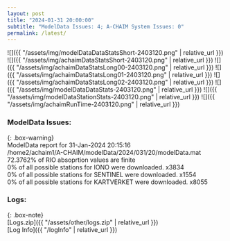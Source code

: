 ```yaml
---
layout: post
title: "2024-01-31 20:00:00"
subtitle: "ModelData Issues: 4; A-CHAIM System Issues: 0"
permalink: /latest/
---
```


![]({{ "/assets/img/modelDataDataStatsShort-2403120.png" | relative_url }})
![]({{ "/assets/img/achaimDataStatsShort-2403120.png" | relative_url }})
![]({{ "/assets/img/achaimDataStatsLong00-2403120.png" | relative_url }})
![]({{ "/assets/img/achaimDataStatsLong01-2403120.png" | relative_url }})
![]({{ "/assets/img/achaimDataStatsLong02-2403120.png" | relative_url }})
![]({{ "/assets/img/modelDataDataStats-2403120.png" | relative_url }})
![]({{ "/assets/img/modelDataStationStats-2403120.png" | relative_url }})
![]({{ "/assets/img/achaimRunTime-2403120.png" | relative_url }})


### ModelData Issues:  
  
{: .box-warning}  
 ModelData report for 31-Jan-2024 20:15:16   
 /home2/achaim1/A-CHAIM/modelData/2024/031/20/modelData.mat   
 72.3762% of RIO absoprtion values are finite   
 0% of all possible stations for IONO were downloaded. x3834   
 0% of all possible stations for SENTINEL were downloaded. x1554   
 0% of all possible stations for KARTVERKET were downloaded. x8055   
  


### Logs:  
  
{: .box-note}  
[Logs.zip]({{ "/assets/other/logs.zip" | relative_url }})  
[Log Info]({{ "/logInfo" | relative_url }})  
